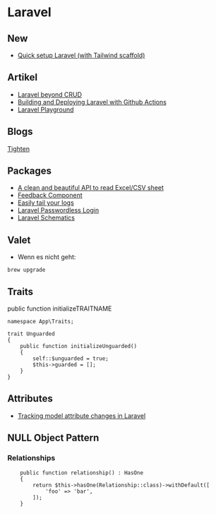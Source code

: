 # Laravel

## New

- [Quick setup Laravel (with Tailwind scaffold)](https://martinbetz.eu/article/quick-setup-laravel-extended)

## Artikel

- [Laravel beyond CRUD](https://stitcher.io/blog/laravel-beyond-crud)
- [Building and Deploying Laravel with Github Actions](https://driesvints.com/blog/building-and-deploying-laravel-with-github-actions/)
- [Laravel Playground](https://laravelplayground.com/#/)

## Blogs

[Tighten](https://tighten.co/blog/)

## Packages

- [A clean and beautiful API to read Excel/CSV sheet](https://github.com/mahmudkuet11/sheet)
- [Feedback Component](https://github.com/mydnic/laravel-feedback-component)
- [Easily tail your logs](https://github.com/spatie/laravel-tail)
- [Laravel Passwordless Login](https://github.com/grosv/laravel-passwordless-login)
- [Laravel Schematics](https://github.com/mtolhuys/laravel-schematics)

## Valet

- Wenn es nicht geht: 
```
brew upgrade
```

## Traits

public function initializeTRAITNAME

```
namespace App\Traits;

trait Unguarded
{
    public function initializeUnguarded()
    {
        self::$unguarded = true;
        $this->guarded = [];
    }
}
```

## Attributes

- [Tracking model attribute changes in Laravel](https://www.amitmerchant.com/tracking-model-attribute-laravel/)

## NULL Object Pattern

### Relationships

```
    public function relationship() : HasOne
    {
        return $this->hasOne(Relationship::class)->withDefault([
            'foo' => 'bar',
        ]); 
    }
```